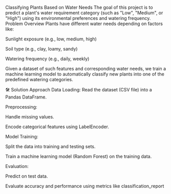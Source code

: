 Classifying Plants Based on Water Needs
The goal of this project is to predict a plant's water requirement category (such as "Low", "Medium", or "High") using its environmental preferences and watering frequency.
Problem Overview
Plants have different water needs depending on factors like:

Sunlight exposure (e.g., low, medium, high)

Soil type (e.g., clay, loamy, sandy)

Watering frequency (e.g., daily, weekly)

Given a dataset of such features and corresponding water needs, we train a machine learning model to automatically classify new plants into one of the predefined watering categories.

🛠️ Solution Approach
Data Loading: Read the dataset (CSV file) into a Pandas DataFrame.

Preprocessing:

Handle missing values.

Encode categorical features using LabelEncoder.

Model Training:

Split the data into training and testing sets.

Train a machine learning model (Random Forest) on the training data.

Evaluation:

Predict on test data.

Evaluate accuracy and performance using metrics like classification_report
